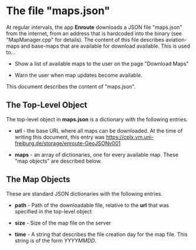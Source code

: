 # The file "maps.json"

At regular intervals, the app **Enroute** downloads a JSON file "maps.json" from the internet, from an address that is hardcoded into the binary (see "MapManager.cpp" for details). The content of this file describes aviation-maps and base-maps that are available for download available. This is used to…

* Show a list of available maps to the user on the page "Download Maps"

* Warn the user when map updates become available.

This document describes the content of "maps.json".

## The Top-Level Object

The top-level object in **maps.json** is a dictionary with the following entries.

* **url** - the base URL where all maps can be downloaded. At the time of writing this document, this entry was https://cplx.vm.uni-freiburg.de/storage/enroute-GeoJSONv001

* **maps** - an array of dictionaries, one for every available map. These "map objects" are described below.

## The Map Objects

These are standard JSON dictionaries with the following entries.

* **path** - Path of the downloadable file, relative to the **url** that was specified in the top-level object

* **size** - Size of the map file on the server

* **time** - A string that describes the file creation day for the map file. This string is of the form *YYYYMMDD*.


